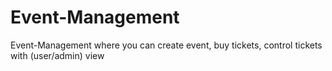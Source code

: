 # Event-Management
Event-Management where you can create event, buy tickets, control tickets with (user/admin) view
